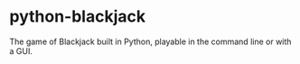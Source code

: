 # python-blackjack
The game of Blackjack built in Python, playable in the command line or with a GUI.
